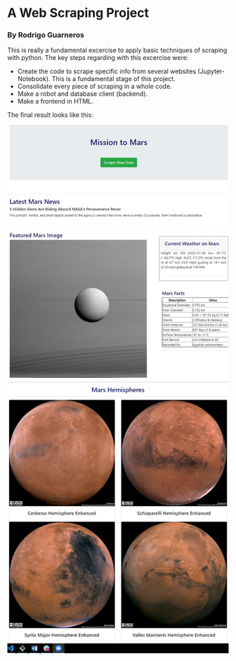 # A Web Scraping Project

### By Rodrigo Guarneros


This is really a fundamental excercise to apply basic techniques of scraping with python. The key steps regarding with this excercise were: 

- Create the code to scrape specific info from several websites (Jupyter-Notebook). This is a fundamental stage of this project.
- Consolidate every piece of scraping in a whole code.
- Make a robot and database client (backend).
- Make a frontend in HTML.

The final result looks like this: 

![Alt Text](https://github.com/RodGuarneros/web-scraping-challenge/blob/main/Missions_to_Mars/Screenshots/Scraping1.jpg)
![Alt Text](https://github.com/RodGuarneros/web-scraping-challenge/blob/main/Missions_to_Mars/Screenshots/Scraping2.jpg)


